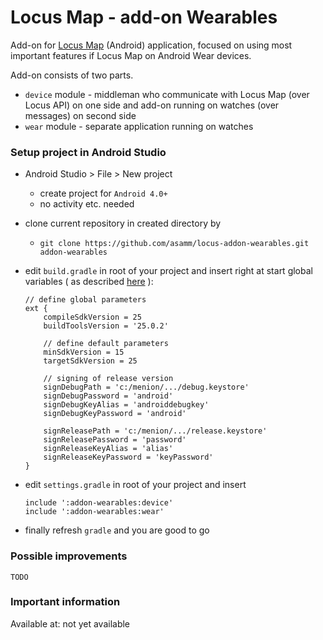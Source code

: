 # Locus Map - add-on Wearables

Add-on for [Locus Map](http://www.locusmap.eu) (Android) application, focused on using most important features if Locus Map on Android Wear devices.

Add-on consists of two parts.

- `device` module - middleman who communicate with Locus Map (over Locus API) on one side and add-on running on watches (over messages) on second side
- `wear` module - separate application running on watches

### Setup project in Android Studio

- Android Studio > File > New project
  - create project for `Android 4.0+`
  - no activity etc. needed
- clone current repository in created directory by
  - `git clone https://github.com/asamm/locus-addon-wearables.git addon-wearables`
- edit `build.gradle` in root of your project and insert right at start global variables ( as described [here](https://github.com/asamm/locus-api/wiki/Adding-Locus-API-to-project#using-global-parameters) ):

	```
	// define global parameters
	ext {
	    compileSdkVersion = 25
	    buildToolsVersion = '25.0.2'

	    // define default parameters
	    minSdkVersion = 15
	    targetSdkVersion = 25

	    // signing of release version
	    signDebugPath = 'c:/menion/.../debug.keystore'
	    signDebugPassword = 'android'
	    signDebugKeyAlias = 'androiddebugkey'
	    signDebugKeyPassword = 'android'

	    signReleasePath = 'c:/menion/.../release.keystore'
	    signReleasePassword = 'password'
	    signReleaseKeyAlias = 'alias'
	    signReleaseKeyPassword = 'keyPassword'
	}
	```

- edit `settings.gradle` in root of your project and insert 
	```
	include ':addon-wearables:device'
	include ':addon-wearables:wear'
	```  
- finally refresh `gradle` and you are good to go

### Possible improvements

`TODO`

### Important information

Available at: not yet available
